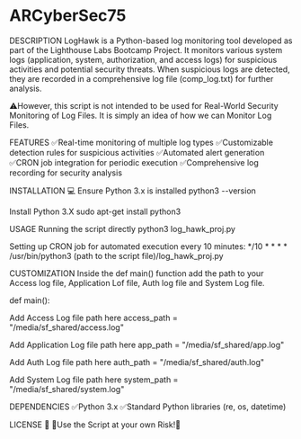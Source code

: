 # ARCyberSec75

DESCRIPTION
LogHawk is a Python-based log monitoring tool developed as part of the Lighthouse Labs Bootcamp Project. It monitors various system logs (application, system, authorization, and access logs) for suspicious activities and potential security threats. When suspicious logs are detected, they are recorded in a comprehensive log file (comp_log.txt) for further analysis.

⚠️However, this script is not intended to be used for Real-World Security Monitoring of Log Files. It is simply an idea of how we can Monitor Log Files.

FEATURES
✅Real-time monitoring of multiple log types
✅Customizable detection rules for suspicious activities
✅Automated alert generation
✅CRON job integration for periodic execution
✅Comprehensive log recording for security analysis

INSTALLATION 💻
Ensure Python 3.x is installed
python3 --version

Install Python 3.X
sudo apt-get install python3

USAGE
Running the script directly
python3 log_hawk_proj.py

Setting up CRON job for automated execution every 10 minutes:
*/10 * * * * /usr/bin/python3 (path to the script file)/log_hawk_proj.py

CUSTOMIZATION
Inside the def main() function add the path to your Access log file, Application Lof file, Auth log file and System Log file.

def main():

Add Access Log file path here
access_path = "/media/sf_shared/access.log"

Add Application Log file path here
app_path = "/media/sf_shared/app.log"

Add Auth Log file path here
auth_path = "/media/sf_shared/auth.log"

Add System Log file path here
system_path = "/media/sf_shared/system.log"

DEPENDENCIES
✅Python 3.x
✅Standard Python libraries (re, os, datetime)

LICENSE 📝
🛑Use the Script at your own Risk!🛑
